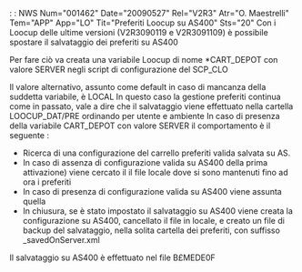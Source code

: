  :  : NWS Num="001462" Date="20090527" Rel="V2R3" Atr="O. Maestrelli" Tem="APP" App="LO" Tit="Preferiti Loocup su AS400" Sts="20"
Con i Loocup delle ultime versioni (V2R3090119 e V2R3091109) è possibile spostare il salvataggio dei
preferiti su AS400

Per fare ciò va creata una variabile Loocup di nome *CART_DEPOT con valore SERVER negli script di configurazione del SCP_CLO

Il valore alternativo, assunto come default in caso di mancanza della suddetta variabile, è LOCAL In questo caso la gestione preferiti continua come in passato, vale a dire che il salvataggio viene
effettuato nella cartella LOOCUP_DAT/PRE ordinando per utente e ambiente 
In caso di presenza della variabile CART_DEPOT con valore SERVER il comportamento è il seguente : 
- Ricerca di una configurazione del carrello preferiti valida salvata su AS.
- In caso di assenza di configurazione valida su AS400 della prima attivazione) viene cercato il
  il file locale dove si sono mantenuti fino ad ora i preferiti
- In caso di presenza di configurazione valida su AS400 viene assunta quella
- In chiusura, se è stato impostato il salvataggio su AS400 viene creata la configurazione su AS400,
cancellato il file in locale, e creato un file di backup del salvataggio, nella solita cartella dei
preferiti, con suffisso _savedOnServer.xml

Il salvataggio su AS400 è effettuato nel file B£MEDE0F
